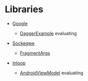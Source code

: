 # Libraries
- [Google](https://github.com/google)
     - [Dagger](https://github.com/google/dagger)[Example](https://github.com/google/dagger) evaluating

- [Sockeqwe](https://github.com/sockeqwe)
    - [FragmentArgs](https://github.com/sockeqwe/fragmentArgs)

- [Inloop](https://github.com/inloop)
    - [AndroidViewModel](https://github.com/inloop/AndroidViewModel) evaluating

